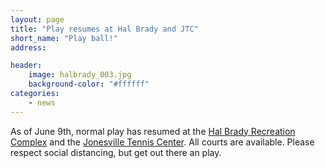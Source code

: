 ```yaml
---
layout: page
title: "Play resumes at Hal Brady and JTC"
short_name: "Play ball!"
address: 

header:
    image: halbrady_003.jpg
    background-color: "#ffffff"
categories:
    - news
---
```

<!--more-->

As of June 9th, normal play has resumed at the [Hal Brady Recreation Complex](/venues/halbrady/) and the [Jonesville Tennis Center](/venues/jtc/). All courts are available. Please respect social distancing, but get out there an play. 

